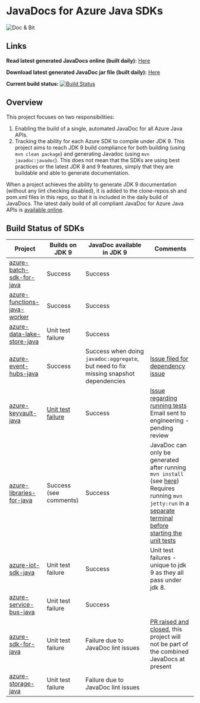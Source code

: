 # JavaDocs for Azure Java SDKs

![](https://i0.wp.com/jonathangiles.net/wp-content/uploads/2018/01/BIT_AND_MSFT_DOCS.png?zoom=2&resize=150%2C150 "Doc & Bit")


## Links
**Read latest generated JavaDocs online (built daily):** [Here](https://jonathangiles.github.io/azure-javadocs/index.html?overview-summary.html)

**Download latest generated JavaDoc jar file (built daily):** [Here](https://github.com/JonathanGiles/azure-javadocs/raw/gh-pages/azure-javadocs-0.0.1-SNAPSHOT-javadoc.jar)

**Current build status:** [![Build Status](https://travis-ci.org/JonathanGiles/azure-javadocs.svg?branch=master)](https://travis-ci.org/JonathanGiles/azure-javadocs)

## Overview

This project focuses on two responsibilities: 

1. Enabling the build of a single, automated JavaDoc for all Azure Java APIs.
2. Tracking the ability for each Azure SDK to compile under JDK 9. This project aims to reach JDK 9 build compliance for both building (using `mvn clean package`) and generating Javadoc (using `mvn javadoc:javadoc`). This does not mean that the SDKs are using best practices or the latest JDK 8 and 9 features, simply that they are buildable and able to generate documentation.

When a project achieves the ability to generate JDK 9 documentation (without any lint checking disabled), it is added to the clone-repos.sh and pom.xml files in this repo, so that it is included in the daily build of JavaDocs. The latest daily build of all compliant JavaDoc for Azure Java APIs is [available online](https://jonathangiles.github.io/azure-javadocs/index.html?overview-summary.html). 

## Build Status of SDKs

| Project                                                                               | Builds on JDK 9                                                                 | JavaDoc available in JDK 9                                                                                              | Comments                                                                                                                                                                           |
|-------------------------------------------------------------------------------------  |-----------------------------------------------------------------------------    |-------------------------------------------------------------------------------------------------------------------------|--------------------------------------------------------------------------------------------------------------------------------------------------------------------------------    |
| [azure-batch-sdk-for-java](https://github.com/Azure/azure-batch-sdk-for-java)         | Success                                                                         | Success                                                                                                                 |                                                                                                                                                                                    |
| [azure-functions-java-worker](https://github.com/Azure/azure-functions-java-worker)   | Success                                                                         | Success                                                                                                                 |                                                                                                                                                                                    |
| [azure-data-lake-store-java](https://github.com/Azure/azure-data-lake-store-java)     | Unit test failure                                                               | Success                                                                                                                 |                                                                                                                                                                                    |
| [azure-event-hubs-java](https://github.com/Azure/azure-event-hubs-java)               | Success                                                                         | Success when doing `javadoc:aggregate`, but need to fix missing snapshot dependencies                                   | [Issue filed for dependency issue](https://github.com/Azure/azure-event-hubs-java/issues/253)                                                                                      |
| [azure-keyvault-java](https://github.com/Azure/azure-keyvault-java)                   | [Unit test failure](https://github.com/Azure/azure-keyvault-java/issues/18)     | Success                                                                                                                 | [Issue regarding running tests](https://github.com/Azure/azure-keyvault-java/issues/18)<br/>Email sent to engineering - pending review                                             |
| [azure-libraries-for-java](https://github.com/Azure/azure-libraries-for-java)         | Success (see comments)                                                          | Success                                                                                                                 | JavaDoc can only be generated after running `mvn install` (see [here](https://github.com/Azure/azure-libraries-for-java/issues/171))<br/>Requires running `mvn jetty:run` in a [separate terminal before starting the unit tests](https://github.com/Azure/azure-libraries-for-java/issues/126)                             |
| [azure-iot-sdk-java](https://github.com/Azure/azure-iot-sdk-java)                     | Unit test failure                                                               | Success                                                                                                                 | Unit test failures - unique to jdk 9 as they all pass under jdk 8.                                                                                                                 |
| [azure-service-bus-java](https://github.com/Azure/azure-service-bus-java)             | Unit test failure                                                               | Success                                                                                                                 |                                                                                                                                                                                    |
| [azure-sdk-for-java](https://github.com/Azure/azure-sdk-for-java)                     | Unit test failure                                                               | Failure due to JavaDoc lint issues                                                                                      | [PR raised and closed](https://github.com/Azure/azure-sdk-for-java/pull/2002), this project will not be part of the combined JavaDocs at present                                   |
| [azure-storage-java](https://github.com/Azure/azure-storage-java)                     | Unit test failure                                                               | Failure due to JavaDoc lint issues                                                                                      |                                                                                                                                                                                    |
